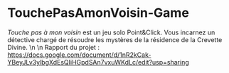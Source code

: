 # TouchePasAmonVoisin-Game

*Touche pas à mon voisin* est un jeu solo Point&Click. Vous incarnez un détective chargé de résoudre les mystères de la résidence de la Crevette Divine.
\n
\n
Rapport du projet : https://docs.google.com/document/d/1nR2kCak-YBeyJLv3ylbgXdEsQIiHGpdSAn7vxuWKdLc/edit?usp=sharing
